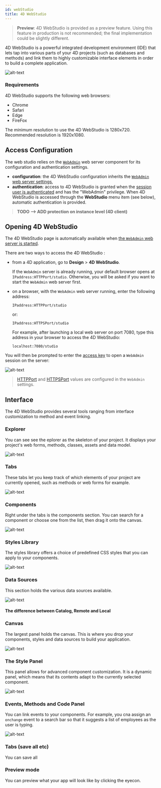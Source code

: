 ```yaml
---
id: webStudio
title: 4D WebStudio
---
```


> **Preview**: 4D WebStudio is provided as a preview feature. Using this feature in production is not recommended; the final implementation could be slightly different.


4D WebStudio is a powerful integrated development environment (IDE) that lets tap into various parts of your 4D projects (such as databases and methods) and link them to highly customizable interface elements in order to build a complete application.


![alt-text](assets/en/web-studio/web-studio-intro.png)

### Requirements

4D WebStudio supports the following web browsers:

- Chrome
- Safari
- Edge
- FireFox

The minimum resolution to use the 4D WebStudio is 1280x720. Recommended resolution is 1920x1080.

## Access Configuration

The web studio relies on the [`WebAdmin`](../Admin/webAdmin.md) web server component for its configuration and authentication settings. 

- **configuration**: the 4D WebStudio configuration inherits the [`WebAdmin` web server settings](../Admin/webAdmin.md#webadmin-settings),
- **authentication**: access to 4D WebStudio is granted when the [session user is authenticated](../Admin/webAdmin.md#authentication-and-session) and has the "WebAdmin" privilege. When 4D WebStudio is accessed through the **WebStudio** menu item (see below), automatic authentication is provided. 

> **TODO --> ADD protection on instance level (4D client)**

## Opening 4D WebStudio

The 4D WebStudio page is automatically available when [the `WebAdmin` web server is started](../Admin/webAdmin.md#starting-the-webadmin-web-server). 

 There are two ways to access the 4D WebStudio :

 *	from a 4D application, go to **Design** > **4D WebStudio**. 
 
 	If the `WebAdmin` server is already running, your default browser opens at `IPaddress:HTTPPort/studio`. Otherwise, you will be asked if you want to start the `WebAdmin` web server first.

 *	on a browser, with the `WebAdmin` web server running, enter the following address:
 	
		IPaddress:HTTPPort/studio
		
	or:
	
		IPaddress:HTTPSPort/studio

	For example, after launching a local web server on port 7080, type this address in your browser to access the 4D WebStudio: 

		localhost:7080/studio

You will then be prompted to enter the [access key](../Admin/webAdmin.md#access-key) to open a `WebAdmin` session on the server:

![alt-text](assets/en/Admin/accessKeyEnter.png)

> [HTTPPort](../Admin/webAdmin.md#http-port) and [HTTPSPort](../Admin/webAdmin.md#https-port) values are configured in the `WebAdmin` settings. 

## Interface

The 4D WebStudio provides several tools ranging from interface customization to method and event linking.

### Explorer

You can see see the eplorer as the skeleton of your project. It displays your project's web forms, methods, classes, assets and data model.

![alt-text](assets/en/web-studio/explorer.png)

### Tabs

These tabs let you keep track of which elements of your project are currently opened, such as methods or web forms for example.

![alt-text](assets/en/web-studio/tabs.png)

### Components

Right under the tabs is the components section. You can search for a component or choose one from the list, then drag it onto the canvas.

![alt-text](assets/en/web-studio/components.png)

### Styles Library

The styles library offers a choice of predefined CSS styles that you can apply to your components.

![alt-text](assets/en/web-studio/styles-library.png)

### Data Sources
This section holds the various data sources available.

![alt-text](assets/en/web-studio/data-sources.png)

#### The difference between Catalog, Remote and Local

### Canvas
The largest panel holds the canvas. This is where you drop your components, styles and data sources to build your application.

![alt-text](assets/en/web-studio/canvas.png)

### The Style Panel

This panel allows for advanced component customization. It is a dynamic panel, which means that its contents adapt to the currently selected component.

![alt-text](assets/en/web-studio/style-panel.png)

### Events, Methods and Code Panel

You can link events to your components. For example, you cna assign an `onchange` event to a search bar so that it suggests a list of employees as the user is typing.

![alt-text](assets/en/web-studio/events.png)

### Tabs (save all etc)

You can save all

### Preview mode

You can preview what your app will look like by clicking the eyecon.


